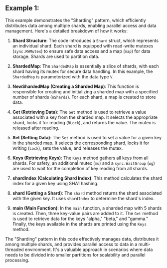 ## Example 1:

This example demonstrates the "Sharding" pattern, which efficiently distributes data among multiple shards, enabling parallel access and data management. Here's a detailed breakdown of how it works:

1. **Shard Structure**: The code introduces a `Shard` struct, which represents an individual shard. Each shard is equipped with read-write mutexes (`sync.RWMutex`) to ensure safe data access and a map (`map`) for data storage. Shards are used to partition data.

2. **ShardedMap**: The `ShardedMap` is essentially a slice of shards, with each shard having its mutex for secure data handling. In this example, the `ShardedMap` is parameterized with the data type `V`.

3. **NewShardedMap (Creating a Sharded Map)**: This function is responsible for creating and initializing a sharded map with a specified number of shards (`nShards`). For each shard, a map is created to store data.

4. **Get (Retrieving Data)**: The `Get` method is used to retrieve a value associated with a key from the sharded map. It selects the appropriate shard, locks it for reading (`RLock`), and returns the value. The mutex is released after reading.

5. **Set (Setting Data)**: The `Set` method is used to set a value for a given key in the sharded map. It selects the corresponding shard, locks it for writing (`Lock`), sets the value, and releases the mutex.

6. **Keys (Retrieving Keys)**: The `Keys` method gathers all keys from all shards. For safety, an additional mutex (`mu`) and a `sync.WaitGroup` (`wg`) are used to wait for the completion of key reading from all shards.

7. **shardIndex (Calculating Shard Index)**: This method calculates the shard index for a given key using SHA1 hashing.

8. **shard (Getting a Shard)**: The `shard` method returns the shard associated with the given key. It uses `shardIndex` to determine the shard's index.

9. **main (Main Function)**: In the `main` function, a sharded map with 5 shards is created. Then, three key-value pairs are added to it. The `Get` method is used to retrieve data for the keys "alpha," "beta," and "gamma." Finally, the keys available in the shards are printed using the `Keys` method.

The "Sharding" pattern in this code effectively manages data, distributes it among multiple shards, and provides parallel access to data in a multi-threaded environment. It's a valuable approach in scenarios where data needs to be divided into smaller partitions for scalability and parallel processing.